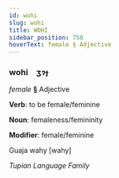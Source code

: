 ```yaml
---
id: wohi
slug: wohi
title: WOHİ
sidebar_position: 750
hoverText: female § Adjective
---
```


### wohi&emsp;<span kind="abugida">ʒɂɟ</span>

*female* **§** Adjective

**Verb**: to be female/feminine

**Noun**: femaleness/femininity

**Modifier**: female/feminine

Guaja wahy [wahy]

*Tupian Language Family*